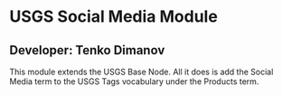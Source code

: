 # USGS Social Media Module
## Developer: Tenko Dimanov

This module extends the USGS Base Node.  All it does is add the Social Media term to the USGS Tags vocabulary under the
Products term.